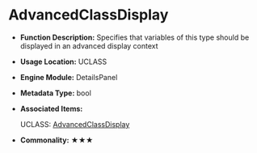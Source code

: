 # AdvancedClassDisplay

- **Function Description:** Specifies that variables of this type should be displayed in an advanced display context

- **Usage Location:** UCLASS

- **Engine Module:** DetailsPanel

- **Metadata Type:** bool

- **Associated Items:**

  UCLASS: [AdvancedClassDisplay](../../Specifier/UCLASS/Category/AdvancedClassDisplay/AdvancedClassDisplay.md)

- **Commonality:** ★★★